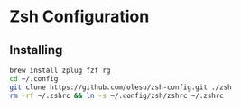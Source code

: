 # Zsh Configuration

## Installing

```bash
brew install zplug fzf rg
cd ~/.config
git clone https://github.com/olesu/zsh-config.git ./zsh
rm -rf ~/.zshrc && ln -s ~/.config/zsh/zshrc ~/.zshrc
```
